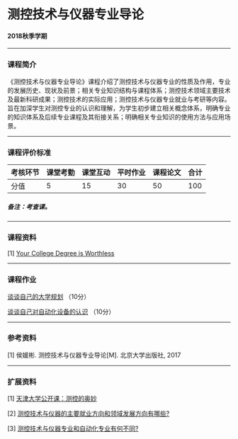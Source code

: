 # 测控技术与仪器专业导论 

#### 2018秋季学期

---

### 课程简介

《测控技术与仪器专业导论》课程介绍了测控技术与仪器专业的性质及作用，专业的发展历史、现状及前景；相关专业知识结构与课程体系；测控技术领域主要技术及最新科研成果；测控技术的实际应用；测控技术与仪器专业就业与考研等内容。旨在加深学生对测控专业的认识和理解，为学生初步建立相关概念体系，明确专业的知识体系及后续专业课程及其衔接关系；明确相关专业知识的使用方法与应用场景。

---

### 课程评价标准

|考核环节 | 课堂考勤 | 课堂互动 | 平时作业 | 课程论文 |合计|
|---|---|---|---|---|---|
|分值| 5| 15|30|50|100|



##### 备注：考查课。 

---

### 课程资料

[1] [Your College Degree is Worthless](http://www.liuchaos.cn/Mycourse/ItroAC/Materials/Your_College_Degree_is_Worthless.pdf)

---

### 课程作业

[谈谈自己的大学规划](homework/work_01.md) （10分）

[谈谈自己对自动化设备的认识](homework/work_02.md) （10分）

---

### 参考资料

[1] 侯媛彬. 测控技术与仪器专业导论[M]. 北京大学出版社, 2017

---

### 扩展资料

[1] [天津大学公开课：测控的奥妙](http://open.163.com/special/cuvocw/cekongaomi.html)

[2] [测控技术与仪器的主要就业方向和领域发展方向有哪些?](https://www.zhihu.com/question/20090395)

[3] [测控技术与仪器专业和自动化专业有何不同?](https://www.zhihu.com/question/276041425)
